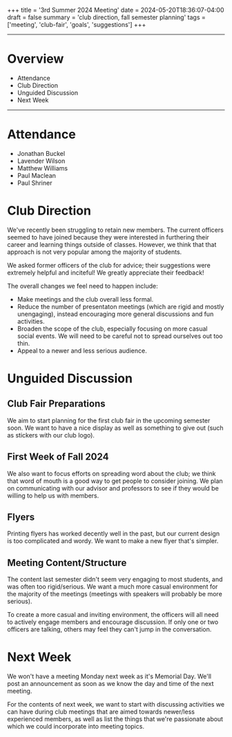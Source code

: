 +++
title = '3rd Summer 2024 Meeting'
date = 2024-05-20T18:36:07-04:00
draft = false
summary = 'club direction, fall semester planning'
tags = ['meeting', 'club-fair', 'goals', 'suggestions']
+++

***

# Overview

- Attendance
- Club Direction
- Unguided Discussion
- Next Week

***

# Attendance

- Jonathan Buckel
- Lavender Wilson
- Matthew Williams
- Paul Maclean
- Paul Shriner

# Club Direction

We've recently been struggling to retain new members. The current officers seemed to have joined because they were interested in furthering their career and learning things outside of classes. However, we think that that approach is not very popular among the majority of students. 

We asked former officers of the club for advice; their suggestions were extremely helpful and inciteful! We greatly appreciate their feedback!

The overall changes we feel need to happen include:
- Make meetings and the club overall less formal.
- Reduce the number of presentaton meetings (which are rigid and mostly unengaging), instead encouraging more general discussions and fun activities.
- Broaden the scope of the club, especially focusing on more casual social events. We will need to be careful not to spread ourselves out too thin. 
- Appeal to a newer and less serious audience.

# Unguided Discussion

## Club Fair Preparations

We aim to start planning for the first club fair in the upcoming semester soon. We want to have a nice display as well as something to give out (such as stickers with our club logo).

## First Week of Fall 2024

We also want to focus efforts on spreading word about the club; we think that word of mouth is a good way to get people to consider joining. We plan on communicating with our advisor and professors to see if they would be willing to help us with members. 

## Flyers

Printing flyers has worked decently well in the past, but our current design is too complicated and wordy. We want to make a new flyer that's simpler.

## Meeting Content/Structure

The content last semester didn't seem very engaging to most students, and was often too rigid/serious. We want a much more casual environment for the majority of the meetings (meetings with speakers will probably be more serious). 

To create a more casual and inviting environment, the officers will all need to actively engage members and encourage discussion. If only one or two officers are talking, others may feel they can't jump in the conversation.

# Next Week

We won't have a meeting Monday next week as it's Memorial Day. We'll post an announcement as soon as we know the day and time of the next meeting.

For the contents of next week, we want to start with discussing activities we can have during club meetings that are aimed towards newer/less experienced members, as well as list the things that we're passionate about which we could incorporate into meeting topics. 
